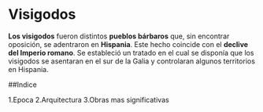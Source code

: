 # Visigodos
**Los visigodos** fueron distintos **pueblos bárbaros** que, sin encontrar oposición, se
adentraron en **Hispania**. Este hecho coincide con el **declive del Imperio romano**. Se estableció 
un tratado en el cual se disponía que los visigodos se asentaran en el sur de
la Galia y controlaran algunos territorios en Hispania.

##Indice

  1.Epoca
  2.Arquitectura
  3.Obras mas significativas
